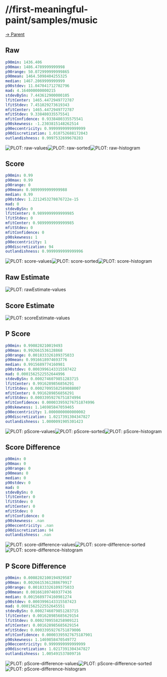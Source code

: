 
# //first-meaningful-paint/samples/music

[→ Parent](../..)


## Raw


```yaml
p90min: 1436.406
p90max: 1486.4789999999998
p90range: 50.072999999999865
p90mean: 1464.5098404255325
median: 1467.2069999999999
p90stdev: 11.047041712702796
mad: 4.164000000000215
stdevBySn: 7.443612900000105
lfitCenter: 1465.4472949772787
lfitStdev: 7.451029273619343
mfitCenter: 1465.4472949772787
mfitStdev: 9.338480335575541
mfitConfidence: 0.9338480335575541
p90skewness: -1.2303815148262514
p90eccentricity: 0.9999999999999999
p90discretization: 1.010752688172043
outlandishness: 0.9997532699678283

```

![PLOT: raw-values](./raw/values.svg)![PLOT: raw-sorted](./raw/sorted.svg)![PLOT: raw-histogram](./raw/histogram.svg)
## Score


```yaml
p90min: 0.99
p90max: 0.99
p90range: 0
p90mean: 0.9899999999999988
median: 0.99
p90stdev: 1.2212453270876722e-15
mad: 0
stdevBySn: 0
lfitCenter: 0.9899999999999985
lfitStdev: 0
mfitCenter: 0.9899999999999985
mfitStdev: 0
mfitConfidence: 0
p90skewness: 1
p90eccentricity: 1
p90discretization: 94
outlandishness: 0.9999999999999996

```

![PLOT: score-values](./score/values.svg)![PLOT: score-sorted](./score/sorted.svg)![PLOT: score-histogram](./score/histogram.svg)
## Raw Estimate

![PLOT: rawEstimate-values](./rawEstimate/values.svg)
## Score Estimate

![PLOT: scoreEstimate-values](./scoreEstimate/values.svg)
## P Score


```yaml
p90min: 0.990828210019493
p90max: 0.992661536128868
p90range: 0.001833326109375033
p90mean: 0.9916618974693776
median: 0.9915689774160981
p90stdev: 0.0003996143315587422
mad: 0.0001562522552644996
stdevBySn: 0.0002746079851283715
lfitCenter: 0.9916289856856291
lfitStdev: 0.00027095582589088007
mfitCenter: 0.9916289856856291
mfitStdev: 0.00033959276751874994
mfitConfidence: 0.000033959276751874996
p90skewness: 1.146985847059465
p90eccentricity: 1.0000000000000002
p90discretization: 1.0217391304347827
outlandishness: 1.0000091905301423

```

![PLOT: pScore-values](./pScore/values.svg)![PLOT: pScore-sorted](./pScore/sorted.svg)![PLOT: pScore-histogram](./pScore/histogram.svg)
## Score Difference


```yaml
p90min: 0
p90max: 0
p90range: 0
p90mean: 0
median: 0
p90stdev: 0
mad: 0
stdevBySn: 0
lfitCenter: 0
lfitStdev: 0
mfitCenter: 0
mfitStdev: 0
mfitConfidence: 0
p90skewness: .nan
p90eccentricity: .nan
p90discretization: 94
outlandishness: .nan

```

![PLOT: score-difference-values](./score-difference/values.svg)![PLOT: score-difference-sorted](./score-difference/sorted.svg)![PLOT: score-difference-histogram](./score-difference/histogram.svg)
## P Score Difference


```yaml
p90min: 0.0008282100194929587
p90max: 0.0026615361288679917
p90range: 0.001833326109375033
p90mean: 0.001661897469377436
median: 0.0015689774160981274
p90stdev: 0.0003996143315587423
mad: 0.0001562522552645551
stdevBySn: 0.0002746079851283715
lfitCenter: 0.001628985685629154
lfitStdev: 0.0002709558258909121
mfitCenter: 0.001628985685629154
mfitStdev: 0.00033959276751879006
mfitConfidence: 0.00003395927675187901
p90skewness: 1.1469858470549772
p90eccentricity: 0.9999999999999999
p90discretization: 1.0217391304347827
outlandishness: 1.005491537809716

```

![PLOT: pScore-difference-values](./pScore-difference/values.svg)![PLOT: pScore-difference-sorted](./pScore-difference/sorted.svg)![PLOT: pScore-difference-histogram](./pScore-difference/histogram.svg)